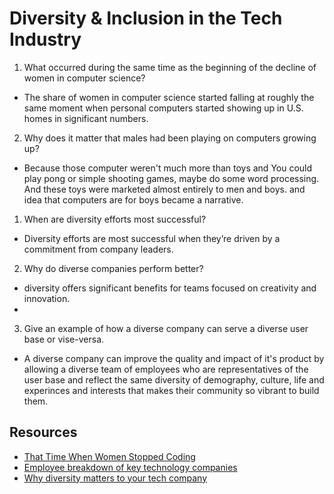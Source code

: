 # Diversity & Inclusion in the Tech Industry


1. What occurred during the same time as the beginning of the decline of women in computer science?
- The share of women in computer science started falling at roughly the same moment when personal computers started showing up in U.S. homes in significant numbers.
2. Why does it matter that males had been playing on computers growing up?
- Because those computer weren't much more than toys and You could play pong or simple shooting games, maybe do some word processing. And these toys were marketed almost entirely to men and boys. and idea that computers are for boys became a narrative.



1. When are diversity efforts most successful?
- Diversity efforts are most successful when they’re driven by a commitment from company leaders.
2. Why do diverse companies perform better?
- diversity offers significant benefits for teams focused on creativity and innovation. 
- 
3. Give an example of how a diverse company can serve a diverse user base or vise-versa.
- A diverse company can improve the quality and impact of it's product by allowing a diverse team of employees who are representatives of the user base and reflect the same diversity of demography, culture, life and experinces and interests that makes their community so vibrant to build them.
 

 ## Resources
- [That Time When Women Stopped Coding](https://www.npr.org/sections/money/2014/10/21/357629765/when-women-stopped-coding)
- [Employee breakdown of key technology companies](https://informationisbeautiful.net/visualizations/diversity-in-tech/)
- [Why diversity matters to your tech company](https://www.usatoday.com/story/tech/columnist/2015/07/21/why-diversity-matters-your-tech-company/30419871/)
